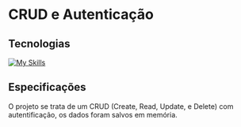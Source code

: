 # CRUD e Autenticação
## Tecnologias
[![My Skills](https://skillicons.dev/icons?i=cs,dotnet)](https://skillicons.dev)

## Especificações
O projeto se trata de um CRUD (Create, Read, Update, e Delete) com autentificação, os dados foram salvos em memória.
